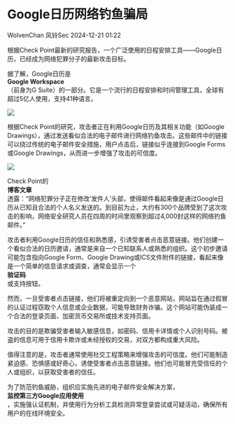 #  Google日历网络钓鱼骗局   
WolvenChan  风铃Sec   2024-12-21 01:22  
  
根据Check Point最新的研究报告，一个广泛使用的日程安排工具——Google日历，已经成为网络犯罪分子的最新攻击目标。  
  
据了解，Google日历是  
**Google Workspace**  
（前身为G Suite）的一部分。它是一个流行的日程安排和时间管理工具，全球有超过5亿人使用，支持41种语言。  
  
![](https://mmbiz.qpic.cn/mmbiz_png/qGTEdaLg0HkYztQhCCh1sBibD1x5kEaVv8HhCTA7QI7YCOJQBa8LDD4g5IITGMoV7VicMn5UhAuEzwvRNW9TtH5A/640?wx_fmt=png&from=appmsg "")  
  
根据Check Point的研究，攻击者正在利用Google日历及其相关功能（如Google Drawings），通过发送看似合法的电子邮件进行网络钓鱼攻击。这些邮件中的链接可以绕过传统的电子邮件安全措施，用户点击后，链接似乎连接到Google Forms或Google Drawings，从而进一步增强了攻击的可信度。  
  
![](https://mmbiz.qpic.cn/mmbiz_png/qGTEdaLg0HkYztQhCCh1sBibD1x5kEaVvU2FjicVWFFDb2wuwVnog2PBHvlzDgWJwXBphKxpLpvzmHL0mUIYyLCA/640?wx_fmt=png&from=appmsg "")  
  
Check Point的  
**博客文章**  
透露：“网络犯罪分子正在修改‘发件人’头部，使得邮件看起来像是通过Google日历从已知且合法的个人名义发送的。到目前为止，大约有300个品牌受到了这次攻击的影响，网络安全研究人员在四周的时间里观察到超过4,000封这样的网络钓鱼邮件。”  
  
攻击者利用Google日历的信任和熟悉感，引诱受害者点击恶意链接。他们创建一个看似合法的日历邀请，通常是来自一个已知联系人或熟悉的组织。这个初步邀请可能包含指向Google Form、Google Drawing或ICS文件附件的链接，看起来像是一个简单的信息请求或调查，通常会显示一个  
**验证码**  
或支持按钮。  
  
然而，一旦受害者点击链接，他们将被重定向到一个恶意网站，网站旨在通过假冒的认证过程窃取个人信息或企业数据，可能导致财务诈骗。这个网站可能伪装成一个合法的登录页面、加密货币交易所或技术支持页面。  
  
攻击的目的是欺骗受害者输入敏感信息，如密码、信用卡详情或个人识别号码。被盗的信息可用于信用卡欺诈或未经授权的交易，对双方都构成重大风险。  
  
值得注意的是，攻击者通常使用社交工程策略来增强攻击的可信度。他们可能制造紧迫感、恐惧感或好奇心，诱使受害者点击恶意链接。他们也可能冒充受信任的个人或组织，以获取受害者的信任。  
  
为了防范钓鱼威胁，组织应实施先进的电子邮件安全解决方案，  
**监控第三方Google应用使用**  
，实施强认证机制，并使用行为分析工具检测异常登录尝试或可疑活动，确保所有用户的在线环境安全。  
  
